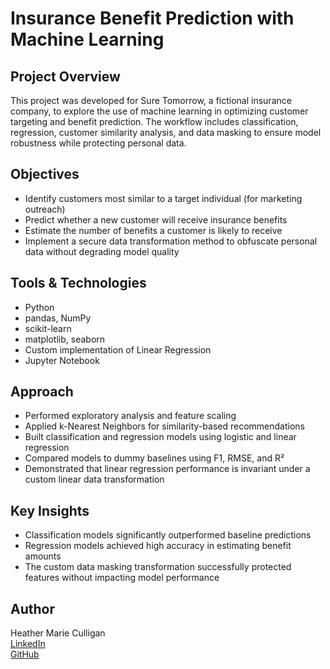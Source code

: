 # Insurance Benefit Prediction with Machine Learning

## Project Overview

This project was developed for Sure Tomorrow, a fictional insurance company, to explore the use of machine learning in optimizing customer targeting and benefit prediction. The workflow includes classification, regression, customer similarity analysis, and data masking to ensure model robustness while protecting personal data.

## Objectives

- Identify customers most similar to a target individual (for marketing outreach)  
- Predict whether a new customer will receive insurance benefits  
- Estimate the number of benefits a customer is likely to receive  
- Implement a secure data transformation method to obfuscate personal data without degrading model quality

## Tools & Technologies

- Python  
- pandas, NumPy  
- scikit-learn  
- matplotlib, seaborn  
- Custom implementation of Linear Regression  
- Jupyter Notebook

## Approach

- Performed exploratory analysis and feature scaling  
- Applied k-Nearest Neighbors for similarity-based recommendations  
- Built classification and regression models using logistic and linear regression  
- Compared models to dummy baselines using F1, RMSE, and R²  
- Demonstrated that linear regression performance is invariant under a custom linear data transformation

## Key Insights

- Classification models significantly outperformed baseline predictions  
- Regression models achieved high accuracy in estimating benefit amounts  
- The custom data masking transformation successfully protected features without impacting model performance

## Author

Heather Marie Culligan  
[LinkedIn](https://linkedin.com/in/hmc2025)  
[GitHub](https://github.com/hmc9898)
